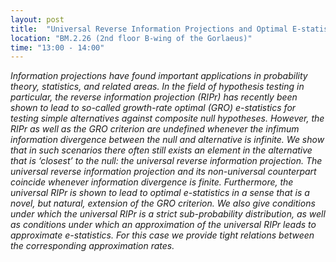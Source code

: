 ```yaml
---
layout: post
title:  "Universal Reverse Information Projections and Optimal E-statistics (Tyron Lardy)"
location: "BM.2.26 (2nd floor B-wing of the Gorlaeus)"
time: "13:00 - 14:00"
---
```


<em>
Information projections have found important applications in probability theory, statistics, and related areas. In the field of hypothesis testing in particular, the reverse information projection (RIPr) has recently been shown to lead to so-called growth-rate optimal (GRO) e-statistics for testing simple alternatives against composite null hypotheses. However, the RIPr as well as the GRO criterion are undefined whenever the infimum information divergence between the null and alternative is infinite. We show that in such scenarios there often still exists an element in the alternative that is ‘closest’ to the null: the universal reverse information projection. The universal reverse information projection and its non-universal counterpart coincide whenever information divergence is finite. Furthermore, the universal RIPr is shown to lead to optimal e-statistics in a sense that is a novel, but natural, extension of the GRO criterion. We also give conditions under which the universal RIPr is a strict sub-probability distribution, as well as conditions under which an approximation of the universal RIPr leads to approximate e-statistics. For this case we provide tight relations between the corresponding approximation rates.
</em>
